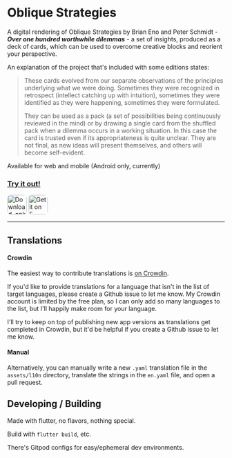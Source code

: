 # Oblique Strategies
A digital rendering of Oblique Strategies by Brian Eno and Peter Schmidt - ***Over one hundred worthwhile dilemmas*** - a set of insights, produced as a deck of cards, which can be used to overcome creative blocks and reorient your perspective.

An explanation of the project that's included with some editions states:
> These cards evolved from our separate observations of the principles underlying what we were doing. Sometimes they were recognized in retrospect (intellect catching up with intuition), sometimes they were identified as they were happening, sometimes they were formulated.
>
> They can be used as a pack (a set of possibilities being continuously reviewed in the mind) or by drawing a single card from the shuffled pack when a dilemma occurs in a working situation. In this case the card is trusted even if its appropriateness is quite unclear. They are not final, as new ideas will present themselves, and others will become self-evident.

Available for web and mobile (Android only, currently)

### [Try it out!](https://strategies.lina.garden)

<a href="https://github.com/hobgoblina/oblique-strategies/releases" target="_blank" rel="noopener noreferrer">
<img alt="Download .apk directly from GitHub" src="https://github.com/hobgoblina/oblique-strategies/assets/20880695/ab6afab9-edd1-4ead-9176-10178a4f5f80" style="height: 45px; border-radius: 8px;"></a>
<a href="https://f-droid.org/en/packages/garden.lina.oblique_strategies" target="_blank" rel="noopener noreferrer">
<img alt="Get it on F-Droid" src="https://github.com/hobgoblina/oblique-strategies/assets/20880695/fb332d1c-0699-446a-b5f3-fd895feb8332" style="height: 45px; border-radius: 8px;"></a>

---

## Translations
#### Crowdin
The easiest way to contribute translations is [on Crowdin](https://crowdin.com/project/oblique-strategies).

If you'd like to provide translations for a language that isn't in the list of target languages, please create a Github issue to let me know. My Crowdin account is limited by the free plan, so I can only add so many languages to the list, but I'll happily make room for your language.

I'll try to keep on top of publishing new app versions as translations get completed in Crowdin, but it'd be helpful if you create a Github issue to let me know.

#### Manual
Alternatively, you can manually write a new `.yaml` translation file in the `assets/l10n` directory, translate the strings in the `en.yaml` file, and open a pull request.

## Developing / Building
Made with flutter, no flavors, nothing special.

Build with `flutter build`, etc.

There's Gitpod configs for easy/ephemeral dev environments.

